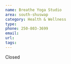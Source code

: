 ```yaml
---
name: Breathe Yoga Studio
area: south-shuswap
category: Health & Wellness
type: 
phone: 250-803-3699
email: 
url: 
tags:
---
```


Closed